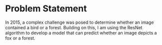 # Problem Statement 
In 2015, a complex challenge was posed to determine whether an image contained a bird or a forest. Building on this, I am using the ResNet algorithm to develop a model that can predict whether an image depicts a fox or a forest.






